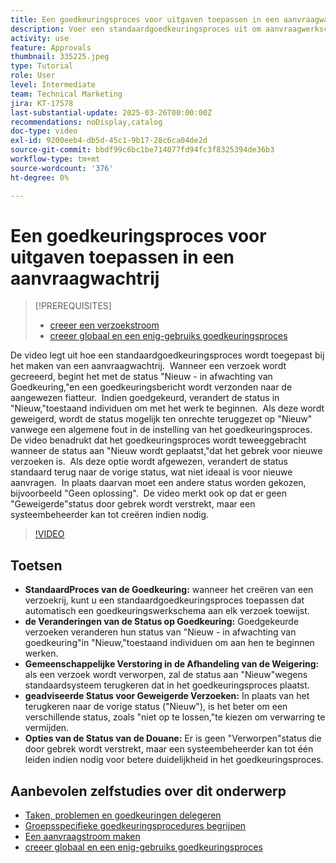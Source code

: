 ```yaml
---
title: Een goedkeuringsproces voor uitgaven toepassen in een aanvraagwachtrij
description: Voer een standaardgoedkeuringsproces uit om aanvraagwerkschema's te stroomlijnen, die verzekeren goedgekeurde verzoeken hun status geschikt in "Nieuw"veranderen. De verwarring van het adres voor verworpen verzoeken door een statusverandering te selecteren in "zal niet oplossen."
activity: use
feature: Approvals
thumbnail: 335225.jpeg
type: Tutorial
role: User
level: Intermediate
team: Technical Marketing
jira: KT-17578
last-substantial-update: 2025-03-26T00:00:00Z
recommendations: noDisplay,catalog
doc-type: video
exl-id: 9200eeb4-db5d-45c1-9b17-28c6ca04de2d
source-git-commit: bbdf99c6bc1be714077fd94fc3f8325394de36b3
workflow-type: tm+mt
source-wordcount: '376'
ht-degree: 0%

---
```


# Een goedkeuringsproces voor uitgaven toepassen in een aanvraagwachtrij

>[!PREREQUISITES]
>
>* [ creeer een verzoekstroom ](https://experienceleague.adobe.com/en/docs/workfront-learn/tutorials-workfront/manage-work/request-queues/create-a-request-flow)
>* [ creeer globaal en een enig-gebruiks goedkeuringsproces ](https://experienceleague.adobe.com/en/docs/workfront-learn/tutorials-workfront/manage-work/approval-processes-and-milestone-paths/create-a-single-use-approval-process)


De video legt uit hoe een standaardgoedkeuringsproces wordt toegepast bij het maken van een aanvraagwachtrij. &#x200B; Wanneer een verzoek wordt gecreeerd, begint het met de status &quot;Nieuw - in afwachting van Goedkeuring,&quot;en een goedkeuringsbericht wordt verzonden naar de aangewezen fiatteur. &#x200B; Indien goedgekeurd, verandert de status in &quot;Nieuw,&quot;toestaand individuen om met het werk te beginnen. &#x200B; Als deze wordt geweigerd, wordt de status mogelijk ten onrechte teruggezet op &quot;Nieuw&quot; vanwege een algemene fout in de instelling van het goedkeuringsproces. &#x200B;
De video benadrukt dat het goedkeuringsproces wordt teweeggebracht wanneer de status aan &quot;Nieuw wordt geplaatst,&quot;dat het gebrek voor nieuwe verzoeken is. &#x200B; Als deze optie wordt afgewezen, verandert de status standaard terug naar de vorige status, wat niet ideaal is voor nieuwe aanvragen. &#x200B; In plaats daarvan moet een andere status worden gekozen, bijvoorbeeld &quot;Geen oplossing&quot;. &#x200B; De video merkt ook op dat er geen &quot;Geweigerde&quot;status door gebrek wordt verstrekt, maar een systeembeheerder kan tot creëren indien nodig. &#x200B;

>[!VIDEO](https://video.tv.adobe.com/v/3455013/?quality=12&learn=on&enablevpops=1)

## Toetsen

* **StandaardProces van de Goedkeuring:** wanneer het creëren van een verzoekrij, kunt u een standaardgoedkeuringsproces toepassen dat automatisch een goedkeuringswerkschema aan elk verzoek toewijst.
* **de Veranderingen van de Status op Goedkeuring:** Goedgekeurde verzoeken veranderen hun status van &quot;Nieuw - in afwachting van goedkeuring&quot;in &quot;Nieuw,&quot;toestaand individuen om aan hen te beginnen werken.
* **Gemeenschappelijke Verstoring in de Afhandeling van de Weigering:** als een verzoek wordt verworpen, zal de status aan &quot;Nieuw&quot;wegens standaardsysteem terugkeren dat in het goedkeuringsproces plaatst.
* **geadviseerde Status voor Geweigerde Verzoeken:** In plaats van het terugkeren naar de vorige status (&quot;Nieuw&quot;), is het beter om een verschillende status, zoals &quot;niet op te lossen,&quot;te kiezen om verwarring te vermijden.
* **Opties van de Status van de Douane:** Er is geen &quot;Verworpen&quot;status die door gebrek wordt verstrekt, maar een systeembeheerder kan tot één leiden indien nodig voor betere duidelijkheid in het goedkeuringsproces.


## Aanbevolen zelfstudies over dit onderwerp

* [Taken, problemen en goedkeuringen delegeren](/help/manage-work/approval-processes-and-milestone-paths/delegate-approvals.md)
* [Groepsspecifieke goedkeuringsprocedures begrijpen](/help/administration-and-setup/approval-processes-and-milestone-paths/group-specific-approval-processes.md)
* [Een aanvraagstroom maken](/help/manage-work/request-queues/create-a-request-flow.md)
* [ creeer globaal en een enig-gebruiks goedkeuringsproces ](https://experienceleague.adobe.com/en/docs/workfront-learn/tutorials-workfront/manage-work/approval-processes-and-milestone-paths/create-a-single-use-approval-process)
